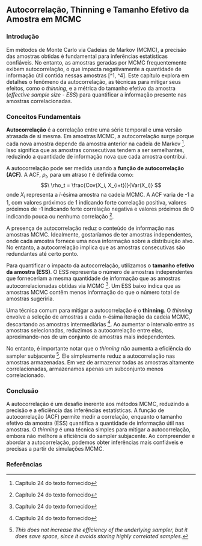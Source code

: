 ## Autocorrelação, Thinning e Tamanho Efetivo da Amostra em MCMC

### Introdução
Em métodos de Monte Carlo via Cadeias de Markov (MCMC), a precisão das amostras obtidas é fundamental para inferências estatísticas confiáveis. No entanto, as amostras geradas por MCMC frequentemente exibem autocorrelação, o que impacta negativamente a quantidade de informação útil contida nessas amostras [^1, ^4]. Este capítulo explora em detalhes o fenômeno da autocorrelação, as técnicas para mitigar seus efeitos, como o *thinning*, e a métrica do tamanho efetivo da amostra (*effective sample size - ESS*) para quantificar a informação presente nas amostras correlacionadas.

### Conceitos Fundamentais
**Autocorrelação** é a correlação entre uma série temporal e uma versão atrasada de si mesma. Em amostras MCMC, a autocorrelação surge porque cada nova amostra depende da amostra anterior na cadeia de Markov [^1]. Isso significa que as amostras consecutivas tendem a ser semelhantes, reduzindo a quantidade de informação nova que cada amostra contribui.

A autocorrelação pode ser medida usando a **função de autocorrelação (ACF)**. A ACF, $\rho_t$, para um atraso *t* é definida como:
$$\
\rho_t = \frac{Cov(X_i, X_{i+t})}{Var(X_i)}
$$
onde $X_i$ representa a *i*-ésima amostra na cadeia MCMC. A ACF varia de -1 a 1, com valores próximos de 1 indicando forte correlação positiva, valores próximos de -1 indicando forte correlação negativa e valores próximos de 0 indicando pouca ou nenhuma correlação [^1].

A presença de autocorrelação reduz o conteúdo de informação nas amostras MCMC. Idealmente, gostaríamos de ter amostras independentes, onde cada amostra fornece uma nova informação sobre a distribuição alvo. No entanto, a autocorrelação implica que as amostras consecutivas são redundantes até certo ponto.

Para quantificar o impacto da autocorrelação, utilizamos o **tamanho efetivo da amostra (ESS)**. O ESS representa o número de amostras independentes que forneceriam a mesma quantidade de informação que as amostras autocorrelacionadas obtidas via MCMC [^1]. Um ESS baixo indica que as amostras MCMC contêm menos informação do que o número total de amostras sugeriria.

Uma técnica comum para mitigar a autocorrelação é o **thinning**. O *thinning* envolve a seleção de amostras a cada *n*-ésima iteração da cadeia MCMC, descartando as amostras intermediárias [^1]. Ao aumentar o intervalo entre as amostras selecionadas, reduzimos a autocorrelação entre elas, aproximando-nos de um conjunto de amostras mais independentes.

No entanto, é importante notar que o *thinning* não aumenta a eficiência do sampler subjacente [^26]. Ele simplesmente reduz a autocorrelação nas amostras armazenadas. Em vez de armazenar todas as amostras altamente correlacionadas, armazenamos apenas um subconjunto menos correlacionado.

### Conclusão

A autocorrelação é um desafio inerente aos métodos MCMC, reduzindo a precisão e a eficiência das inferências estatísticas. A função de autocorrelação (ACF) permite medir a correlação, enquanto o tamanho efetivo da amostra (ESS) quantifica a quantidade de informação útil nas amostras. O *thinning* é uma técnica simples para mitigar a autocorrelação, embora não melhore a eficiência do sampler subjacente. Ao compreender e abordar a autocorrelação, podemos obter inferências mais confiáveis e precisas a partir de simulações MCMC.

### Referências
[^1]: Capítulo 24 do texto fornecido
[^4]: *The samples produced by MCMC are auto-correlated, reducing their information content relative to independent samples; the autocorrelation function (ACF) measures this correlation, and thinning can be used to reduce it.*
[^26]: *This does not increase the efficiency of the underlying sampler, but it does save space, since it avoids storing highly correlated samples.*
<!-- END -->